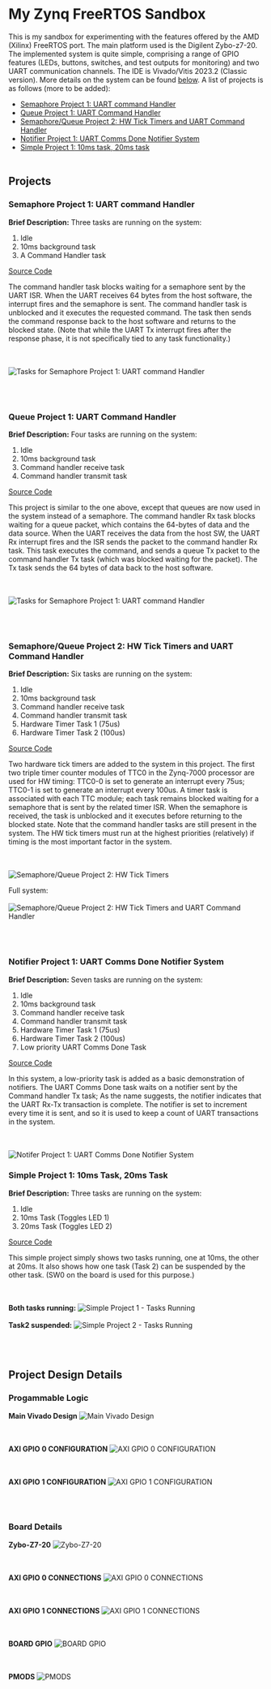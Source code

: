 # My Zynq FreeRTOS Sandbox
This is my sandbox for experimenting with the features offered by the AMD (Xilinx) FreeRTOS port. The main platform used is the Digilent Zybo-z7-20. The implemented system is quite simple, comprising a range of GPIO features (LEDs, buttons, switches, and test outputs for monitoring) and two UART communication channels. The IDE is Vivado/Vitis 2023.2 (Classic version). More details on the system can be found [below](#project-design-details). A list of projects is as follows (more to be added):

- [Semaphore Project 1: UART command Handler](#semaphore-project-1-uart-command-handler)
- [Queue Project 1: UART Command Handler](#queue-project-1-uart-command-handler)
- [Semaphore/Queue Project 2: HW Tick Timers and UART Command Handler](#semaphorequeue-project-2-hw-tick-timers-and-uart-command-handler)
- [Notifier Project 1: UART Comms Done Notifier System](#notifier-project-1-uart-comms-done-notifier-system)
- [Simple Project 1: 10ms task, 20ms task](#simple-project-1-10ms-task-20ms-task)
<br/><br/>
## Projects
### Semaphore Project 1: UART command Handler
**Brief Description:** Three tasks are running on the system:
1. Idle
2. 10ms background task
3. A Command Handler task
   
[Source Code](/2023.2/zybo-z7-20/hw-proj1/vitis_classic/semaphore_uart_cmd_handler/src)

The command handler task blocks waiting for a semaphore sent by the UART ISR. When the UART receives 64 bytes from the host software, the interrupt fires and the semaphore is sent. The command handler task is unblocked and it executes the requested command. The task then sends the command response back to the host software and returns to the blocked state. (Note that while the UART Tx interrupt fires after the response phase, it is not specifically tied to any task functionality.)

<br/><br/>
![Tasks for Semaphore Project 1: UART command Handler](/assets/images/semaphore-uart-cmd-handler-tasks.png)

<br/><br/>
### Queue Project 1: UART Command Handler
**Brief Description:** Four tasks are running on the system:
1. Idle
2. 10ms background task
3. Command handler receive task
4. Command handler transmit task

[Source Code](/2023.2/zybo-z7-20/hw-proj1/vitis_classic/queue_uart_cmd_handler/src)

This project is similar to the one above, except that queues are now used in the system instead of a semaphore. The command handler Rx task blocks waiting for a queue packet, which contains the 64-bytes of data and the data source. When the UART receives the data from the host SW, the UART Rx interrupt fires and the ISR sends the packet to the command handler Rx task. This task executes the command, and sends a queue Tx packet to the command handler Tx task (which was blocked waiting for the packet). The Tx task sends the 64 bytes of data back to the host software. 

<br/><br/>
![Tasks for Semaphore Project 1: UART command Handler](/assets/images/queue-uart-cmd-handler-tasks.png)

<br/><br/>
### Semaphore/Queue Project 2: HW Tick Timers and UART Command Handler
**Brief Description:** Six tasks are running on the system:
1. Idle
2. 10ms background task
3. Command handler receive task
4. Command handler transmit task
5. Hardware Timer Task 1 (75us)
6. Hardware Timer Task 2 (100us)

[Source Code](/2023.2/zybo-z7-20/hw-proj1/vitis_classic/semaphore_hw_tick_timers/src)

Two hardware tick timers are added to the system in this project. The first two triple timer counter modules of TTC0 in the Zynq-7000 processor are used for HW timing: TTC0-0 is set to generate an interrupt every 75us; TTC0-1 is set to generate an interrupt every 100us. A timer task is associated with each TTC module; each task remains blocked waiting for a semaphore that is sent by the related timer ISR. When the semaphore is received, the task is unblocked and it executes before returning to the blocked state. Note that the command handler tasks are still present in the system. The HW tick timers must run at the highest priorities (relatively) if timing is the most important factor in the system.

<br/><br/>
![Semaphore/Queue Project 2: HW Tick Timers](/assets/images/semaphore-tick-timers-tasks2.png)


Full system:
<br/><br/>
![Semaphore/Queue Project 2: HW Tick Timers and UART Command Handler](/assets/images/semaphore-tick-timers-tasks1.png)

<br/><br/>
### Notifier Project 1: UART Comms Done Notifier System
**Brief Description:** Seven tasks are running on the system:
1. Idle
2. 10ms background task
3. Command handler receive task
4. Command handler transmit task
5. Hardware Timer Task 1 (75us)
6. Hardware Timer Task 2 (100us)
7. Low priority UART Comms Done Task

[Source Code](/2023.2/zybo-z7-20/hw-proj1/vitis_classic/uart_comms_done_notifier/src)

In this system, a low-priority task is added as a basic demonstration of notifiers. The UART Comms Done task waits on a notifier sent by the Command handler Tx task; As the name suggests, the notifier indicates that the UART Rx-Tx transaction is complete. The notifier is set to increment every time it is sent, and so it is used to keep a count of UART transactions in the system.

<br/><br/>
![Notifer Project 1: UART Comms Done Notifier System](/assets/images/notifier-uart-comms-done-tasks.png)


### Simple Project 1: 10ms Task, 20ms Task
**Brief Description:** Three tasks are running on the system:
1. Idle
2. 10ms Task (Toggles LED 1)
3. 20ms Task (Toggles LED 2)

[Source Code](/2023.2/zybo-z7-20/hw-proj1/vitis_classic/simple_tasks_example1/src)

This simple project simply shows two tasks running, one at 10ms, the other at 20ms. It also shows how one task (Task 2) can be suspended by the other task. (SW0 on the board is used for this purpose.) 

<br/><br/>
**Both tasks running:**
![Simple Project 1 - Tasks Running](/assets/images/simple-example1-tasks-running.png)
<br/><br/>
**Task2 suspended:**
![Simple Project 2 - Tasks Running](/assets/images/simple-example1-task2-suspended.png)


<br/><br/>
## Project Design Details
### Progammable Logic
**Main Vivado Design**
![Main Vivado Design](/assets/images/vivado_prog_logic.png)

<br/><br/>
**AXI GPIO 0 CONFIGURATION**
![AXI GPIO 0 CONFIGURATION](assets/images/vivado_prog_logic_axi_gpio_0.png)

<br/><br/>
**AXI GPIO 1 CONFIGURATION**
![AXI GPIO 1 CONFIGURATION](assets/images/vivado_prog_logic_axi_gpio_1.png)

<br/><br/>
### Board Details
**Zybo-Z7-20**
![Zybo-Z7-20](assets/images/hw_proj2_board.png)

<br/><br/>
**AXI GPIO 0 CONNECTIONS**
![AXI GPIO 0 CONNECTIONS](assets/images/hw_proj2_axi_gpio_0.png)

<br/><br/>
**AXI GPIO 1 CONNECTIONS**
![AXI GPIO 1 CONNECTIONS](assets/images/hw_proj2_axi_gpio_1.png)

<br/><br/>
**BOARD GPIO**
![BOARD GPIO](assets/images/hw_proj2_board_gpio.png)

<br/><br/>
**PMODS**
![PMODS](assets/images/hw_proj2_board_pmods.png)

<br/><br/>






